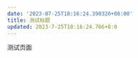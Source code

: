 ```yaml
---
date: '2023-07-25T18:16:24.390320+08:00'
title: 测试标题
updated: 2023-7-25T18:16:24.766+8:0
---
```

测试页面
